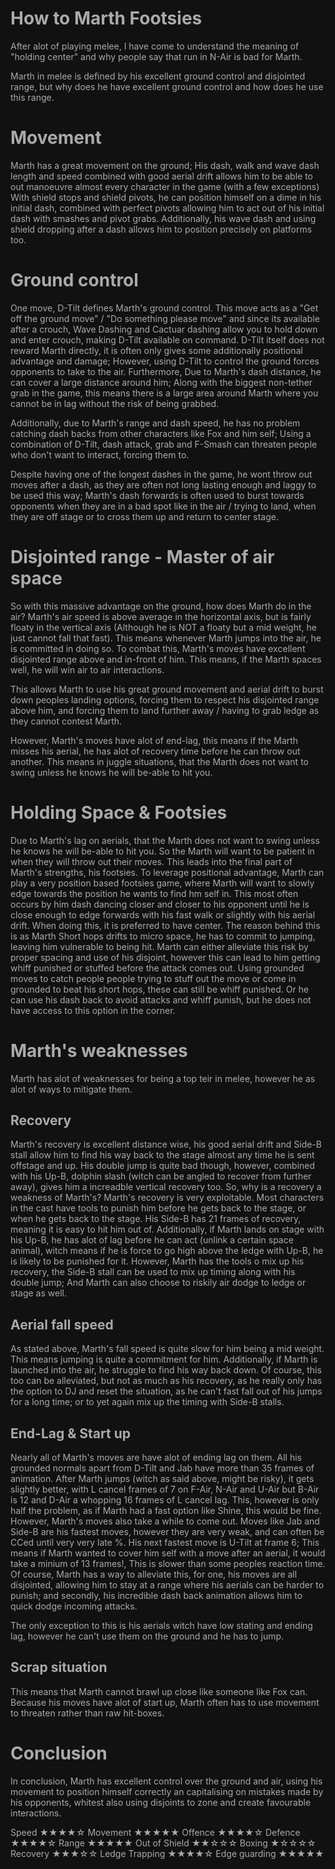 # How to Marth Footsies
After alot of playing melee, I have come to understand the meaning of "holding center" and why people say that run in N-Air is bad for Marth.

Marth in melee is defined by his excellent ground control and disjointed range, but why does he have excellent ground control and how does he use this range.

# Movement
Marth has a great movement on the ground; His dash, walk and wave dash length and speed combined with good aerial drift allows him to be able to out manoeuvre almost every character in the game (with a few exceptions)
With shield stops and shield pivots, he can position himself on a dime in his initial dash, combined with perfect pivots allowing him to act out of his initial dash with smashes and pivot grabs.
Additionally, his wave dash and using shield dropping after a dash allows him to position precisely on platforms too.

# Ground control
One move, D-Tilt defines Marth's ground control.
This move acts as a "Get off the ground move" / "Do something please move" and since its available after a crouch, Wave Dashing and Cactuar dashing allow you to hold down and enter crouch, making D-Tilt available on command.
D-Tilt itself does not reward Marth directly, it is often only gives some additionally positional advantage and damage; However, using D-Tilt to control the ground forces opponents to take to the air.
Furthermore, Due to Marth's dash distance, he can cover a large distance around him; Along with the biggest non-tether grab in the game, this means there is a large area around Marth where you cannot be in lag without the risk of being grabbed.

Additionally, due to Marth's range and dash speed, he has no problem catching dash backs from other characters like Fox and him self; Using a combination of D-Tilt, dash attack, grab and F-Smash can threaten people who don't want to interact, forcing them to.

Despite having one of the longest dashes in the game, he wont throw out moves after a dash, as they are often not long lasting enough and laggy to be used this way; Marth's dash forwards is often used to burst towards opponents when they are in a bad spot like in the air / trying to land, when they are off stage or to cross them up and return to center stage.

# Disjointed range - Master of air space
So with this massive advantage on the ground, how does Marth do in the air?
Marth's air speed is above average in the horizontal axis, but is fairly floaty in the vertical axis (Although he is NOT a floaty but a mid weight, he just cannot fall that fast).
This means whenever Marth jumps into the air, he is committed in doing so.
To combat this, Marth's moves have excellent disjointed range above and in-front of him.
This means, if the Marth spaces well, he will win air to air interactions.

This allows Marth to use his great ground movement and aerial drift to burst down peoples landing options, forcing them to respect his disjointed range above him, and forcing them to land further away / having to grab ledge as they cannot contest Marth.

However, Marth's moves have alot of end-lag, this means if the Marth misses his aerial, he has alot of recovery time before he can throw out another. This means in juggle situations, that the Marth does not want to swing unless he knows he will be-able to hit you.

# Holding Space & Footsies
Due to Marth's lag on aerials, that the Marth does not want to swing unless he knows he will be-able to hit you.
So the Marth will want to be patient in when they will throw out their moves.
This leads into the final part of Marth's strengths, his footsies. To leverage positional advantage, Marth can play a very position based footsies game, where Marth will want to slowly edge towards the position he wants to find hm self in.
This most often occurs by him dash dancing closer and closer to his opponent until he is close enough to edge forwards with his fast walk or slightly with his aerial drift.
When doing this, it is preferred to have center.
The reason behind this is as Marth Short hops drifts to micro space, he has to commit to jumping, leaving him vulnerable to being hit.
Marth can either alleviate this risk by proper spacing and use of his disjoint, however this can lead to him getting whiff punished or stuffed before the attack comes out.
Using grounded moves to catch people people trying to stuff out the move or come in grounded to beat his short hops, these can still be whiff punished.
Or he can use his dash back to avoid attacks and whiff punish, but he does not have access to this option in the corner.

# Marth's weaknesses
Marth has alot of weaknesses for being a top teir in melee, however he as alot of ways to mitigate them.

## Recovery
Marth's recovery is excellent distance wise, his good aerial drift and Side-B stall allow him to find his way back to the stage almost any time he is sent offstage and up.
His double jump is quite bad though, however, combined with his Up-B, dolphin slash (witch can be angled to recover from further away), gives him a increadble vertical recovery too.
So, why is a recovery a weakness of Marth's?
Marth's recovery is very exploitable. Most characters in the cast have tools to punish him before he gets back to the stage, or when he gets back to the stage. His Side-B has 21 frames of recovery, meaning it is easy to hit him out of.
Additionally, if Marth lands on stage with his Up-B, he has alot of lag before he can act (unlink a certain space animal), witch means if he is force to go high above the ledge with Up-B, he is likely to be punished for it.
However, Marth has the tools o mix up his recovery, the Side-B stall can be used to mix up timing along with his double jump; And Marth can also choose to riskily air dodge to ledge or stage as well.

## Aerial fall speed
As stated above, Marth's fall speed is quite slow for him being a mid weight.
This means jumping is quite a commitment for him.
Additionally, if Marth is launched into the air, he struggle to find his way back down.
Of course, this too can be alleviated, but not as much as his recovery, as he really only has the option to DJ and reset the situation, as he can't fast fall out of his jumps for a long time; or to yet again mix up the timing with Side-B stalls.

## End-Lag & Start up
Nearly all of Marth's moves are have alot of ending lag on them.
All his grounded normals apart from D-Tilt and Jab have more than 35 frames of animation.
After Marth jumps (witch as said above, might be risky), it gets slightly better, with L cancel frames of 7 on F-Air, N-Air and U-Air but B-Air is 12 and D-Air a whopping 16 frames of L cancel lag.
This, however is only half the problem, as if Marth had a fast option like Shine, this would be fine. However, Marth's moves also take a while to come out.
Moves like Jab and Side-B are his fastest moves, however they are very weak, and can often be CCed until very very late %. His next fastest move is U-Tilt at frame 6; This means if Marth wanted to cover him self with a move after an aerial, it would take a minium of 13 frames!, This is slower than some peoples reaction time.
Of course, Marth has a way to alleviate this, for one, his moves are all disjointed, allowing him to stay at a range where his aerials can be harder to punish; and secondly, his incredible dash back animation allows him to quick dodge incoming attacks.

The only exception to this is his aerials witch have low stating and ending lag, however he can't use them on the ground and he has to jump.

## Scrap situation
This means that Marth cannot brawl up close like someone like Fox can.
Because his moves have alot of start up, Marth often has to use movement to threaten rather than raw hit-boxes.

# Conclusion
In conclusion, Marth has excellent control over the ground and air, using his movement to position himself correctly an capitalising on mistakes made by his opponents, whitest also using disjoints to zone and create favourable interactions.

Speed			★★★★☆
Movement		★★★★★
Offence			★★★★☆
Defence			★★★★☆
Range			★★★★★
Out of Shield	★★☆☆☆
Boxing			★☆☆☆☆
Recovery		★★★☆☆
Ledge Trapping	★★★★☆
Edge guarding	★★★★★

<style>*, body, html{
	--text-color-fg: #AAAAAA;
	--text-color-bg: #111111;
	color: var(--text-color-fg);
	background-color: var(--text-color-bg);
}</style>